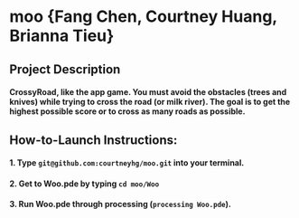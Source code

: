 # moo {Fang Chen, Courtney Huang, Brianna Tieu} 

## Project Description 
#### CrossyRoad, like the app game. You must avoid the obstacles (trees and knives) while trying to cross the road (or milk river). The goal is to get the highest possible score or to cross as many roads as possible.

## How-to-Launch Instructions: 
#### 1. Type `git@github.com:courtneyhg/moo.git` into your terminal.
#### 2. Get to Woo.pde by typing `cd moo/Woo`
#### 3. Run Woo.pde through processing (`processing Woo.pde`).
